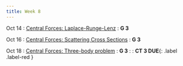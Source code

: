 ```yaml
---
title: Week 8
---
```


Oct 14
: [Central Forces: Laplace-Runge-Lenz](#)
  : **G 3**

Oct 16
: [Central Forces: Scattering Cross Sections](#)
  : **G 3**

Oct 18
: [Central Forces: Three-body problem](#)
  : **G 3**
: : **CT 3 DUE**{: .label .label-red }[](#)
